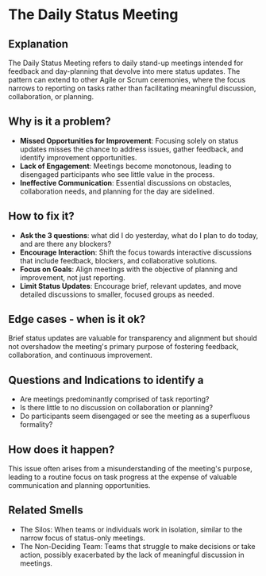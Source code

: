 # The Daily Status Meeting
## Explanation
The Daily Status Meeting refers to daily stand-up meetings intended for feedback and day-planning that devolve into mere status updates. 
The pattern can extend to other Agile or Scrum ceremonies, where the focus narrows to reporting on tasks rather than facilitating meaningful discussion, collaboration, or planning.

## Why is it a problem?
* **Missed Opportunities for Improvement**: Focusing solely on status updates misses the chance to address issues, gather feedback, and identify improvement opportunities.
* **Lack of Engagement**: Meetings become monotonous, leading to disengaged participants who see little value in the process.
* **Ineffective Communication**: Essential discussions on obstacles, collaboration needs, and planning for the day are sidelined.

## How to fix it?
* **Ask the 3 questions**: what did I do yesterday, what do I plan to do today, and are there any blockers?
* **Encourage Interaction**: Shift the focus towards interactive discussions that include feedback, blockers, and collaborative solutions.
* **Focus on Goals**: Align meetings with the objective of planning and improvement, not just reporting.
* **Limit Status Updates**: Encourage brief, relevant updates, and move detailed discussions to smaller, focused groups as needed.

## Edge cases - when is it ok?
Brief status updates are valuable for transparency and alignment but should not overshadow the meeting's primary purpose of fostering feedback, collaboration, and continuous improvement.

## Questions and Indications to identify a
* Are meetings predominantly comprised of task reporting?
* Is there little to no discussion on collaboration or planning?
* Do participants seem disengaged or see the meeting as a superfluous formality?

## How does it happen?
This issue often arises from a misunderstanding of the meeting's purpose, leading to a routine focus on task progress at the expense of valuable communication and planning opportunities.

## Related Smells
* The Silos: When teams or individuals work in isolation, similar to the narrow focus of status-only meetings.
* The Non-Deciding Team: Teams that struggle to make decisions or take action, possibly exacerbated by the lack of meaningful discussion in meetings.